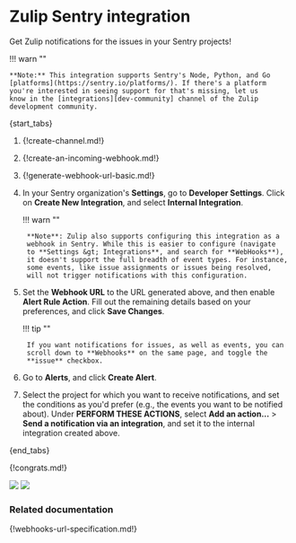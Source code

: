 # Zulip Sentry integration

Get Zulip notifications for the issues in your Sentry projects!

!!! warn ""

    **Note:** This integration supports Sentry's Node, Python, and Go
    [platforms](https://sentry.io/platforms/). If there's a platform
    you're interested in seeing support for that's missing, let us
    know in the [integrations][dev-community] channel of the Zulip
    development community.

{start_tabs}

1. {!create-channel.md!}

1. {!create-an-incoming-webhook.md!}

1. {!generate-webhook-url-basic.md!}

1. In your Sentry organization's **Settings**, go to **Developer
   Settings**. Click on **Create New Integration**, and select
   **Internal Integration**.

    !!! warn ""

        **Note**: Zulip also supports configuring this integration as a
        webhook in Sentry. While this is easier to configure (navigate
        to **Settings &gt; Integrations**, and search for **WebHooks**),
        it doesn't support the full breadth of event types. For instance,
        some events, like issue assignments or issues being resolved,
        will not trigger notifications with this configuration.

1. Set the **Webhook URL** to the URL generated above, and then enable
   **Alert Rule Action**. Fill out the remaining details based on your
   preferences, and click **Save Changes**.

    !!! tip ""

        If you want notifications for issues, as well as events, you can
        scroll down to **Webhooks** on the same page, and toggle the
        **issue** checkbox.

1. Go to **Alerts**, and click **Create Alert**.

1. Select the project for which you want to receive notifications, and
   set the conditions as you'd prefer (e.g., the events you want to be
   notified about). Under **PERFORM THESE ACTIONS**, select **Add an
   action...** &gt; **Send a notification via an integration**, and set
   it to the internal integration created above.

{end_tabs}

{!congrats.md!}

![](/static/images/integrations/sentry/001.png)
![](/static/images/integrations/sentry/002.png)

### Related documentation

{!webhooks-url-specification.md!}

[dev-community]: https://chat.zulip.org/#narrow/channel/127-integrations
